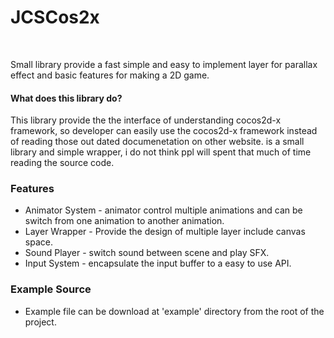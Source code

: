 # JCSCos2x #
<br/>

Small library provide a fast simple and easy to implement layer for
parallax effect and basic features for making a 2D game.

#### What does this library do? ####
This library provide the the interface of understanding cocos2d-x framework, 
so developer can easily use the cocos2d-x framework instead of reading those out 
dated documenetation on other website. is a small library and simple wrapper, i 
do not think ppl will spent that much of time reading the source code.

### Features ###
* Animator System -  animator control multiple animations and can be switch from 
 one animation to another animation.
* Layer Wrapper - Provide the design of multiple layer include canvas space.
* Sound Player - switch sound between scene and play SFX. 
* Input System - encapsulate the input buffer to a easy to use API.

### Example Source ###
* Example file can be download at 'example' directory from the root
 of the project.
